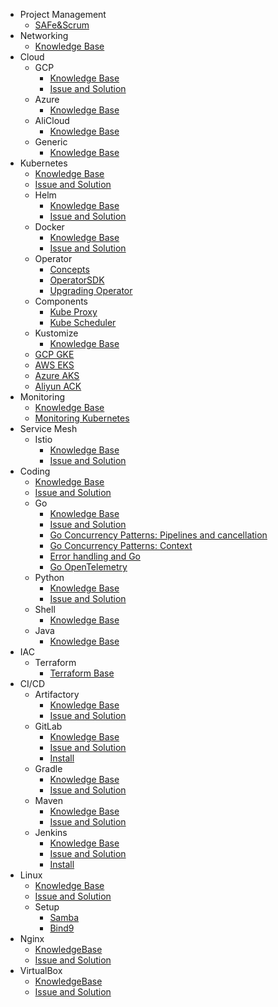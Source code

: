 <!-- docs/_sidebar.md -->
- Project Management
    - [SAFe&Scrum](/projectmanagement/SAFe&Scrum.md)
- Networking
    - [Knowledge Base](/networking/kbs.md)
- Cloud
    - GCP
        - [Knowledge Base](/cloud/gcp/kbs.md)
        - [Issue and Solution](/cloud/gcp/issues.md)
    - Azure
        - [Knowledge Base](/cloud/azure/kbs.md)
    - AliCloud
        - [Knowledge Base](/cloud/alicloud/kbs.md)
    - Generic
        - [Knowledge Base](/cloud/kb.md)
- Kubernetes
    - [Knowledge Base](/kubernetes/kbs.md)
    - [Issue and Solution](/kubernetes/issues.md)
    - Helm
        - [Knowledge Base](/kubernetes/helm/kbs.md)
        - [Issue and Solution](/kubernetes/helm/issues.md)
    - Docker
        - [Knowledge Base](/kubernetes/docker/kbs.md)
        - [Issue and Solution](/kubernetes/docker/issues.md)
    - Operator
        - [Concepts](/kubernetes/operator/concepts.md)
        - [OperatorSDK](/kubernetes/operator/operator_sdk.md)
        - [Upgrading Operator](/kubernetes/operator/upgrading_operator.md)
    - Components
        - [Kube Proxy](/kubernetes/components/kube-proxy.md)
        - [Kube Scheduler](/kubernetes/components/kube-scheduler.md)
    - Kustomize
        - [Knowledge Base](/kubernetes/kustomize/kbs.md)
    - [GCP GKE](/kubernetes/gcp_gke.md)
    - [AWS EKS](/kubernetes/aws_eks.md)
    - [Azure AKS](/kubernetes/azure_aks.md)
    - [Aliyun ACK](/kubernetes/aliyun_ack.md)
- Monitoring
    - [Knowledge Base](/monitoring/kbs.md)
    - [Monitoring Kubernetes](/monitoring/kubernetes.md)
- Service Mesh
    - Istio
        - [Knowledge Base](/servicemesh/istio/kbs.md)
        - [Issue and Solution](/servicemesh/istio/issues.md)
- Coding
    - [Knowledge Base](/coding/kbs.md)
    - [Issue and Solution](/coding/issues.md)
    - Go
        - [Knowledge Base](/coding/go/kbs.md)
        - [Issue and Solution](/coding/go/issues.md)
        - [Go Concurrency Patterns: Pipelines and cancellation](/coding/go/go_cc1.md)
        - [Go Concurrency Patterns: Context](/coding/go/go_cc2.md)
        - [Error handling and Go](/coding/go/go_error.md)
        - [Go OpenTelemetry](/coding/go/go_opentelemetry.md)
    - Python
        - [Knowledge Base](/coding/python/kbs.md)
        - [Issue and Solution](/coding/python/issues.md)
    - Shell
        - [Knowledge Base](/coding/shell/kbs.md)
    - Java
        - [Knowledge Base](/coding/java/kbs.md)
- IAC
    - Terraform
        - [Terraform Base](/iac/terraform/kbs.md)
- CI/CD
    - Artifactory
        - [Knowledge Base](/cicd/artifactory/kbs.md)
        - [Issue and Solution](/cicd/artifactory/issues.md)
    - GitLab
        - [Knowledge Base](/cicd/gitlab/kbs.md)
        - [Issue and Solution](/cicd/gitlab/issues.md)
        - [Install](/cicd/gitlab/install.md)
    - Gradle
        - [Knowledge Base](/cicd/gradle/kbs.md)
        - [Issue and Solution](/cicd/gradle/issues.md)
    - Maven
        - [Knowledge Base](/cicd/maven/kbs.md)
        - [Issue and Solution](/cicd/maven/issues.md)
    - Jenkins
        - [Knowledge Base](/cicd/jenkins/kbs.md)
        - [Issue and Solution](/cicd/jenkins/issues.md)
        - [Install](/cicd/jenkins/install.md)
- Linux
    - [Knowledge Base](/linux/kbs.md)
    - [Issue and Solution](/linux/issues.md)
    - Setup
        - [Samba](/linux/setup/samba.md)
        - [Bind9](/linux/setup/bind9.md)
- Nginx
    - [KnowledgeBase](/nginx/kbs.md)
    - [Issue and Solution](/nginx/issues.md)
- VirtualBox
    - [KnowledgeBase](/virtualbox/kbs.md)
    - [Issue and Solution](/virtualbox/issues.md)